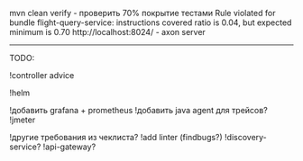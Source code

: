 mvn clean verify - проверить 70% покрытие тестами
Rule violated for bundle flight-query-service: instructions covered ratio is 0.04, but expected minimum is 0.70
http://localhost:8024/ - axon server

----------------------------------------------------

TODO:

!controller advice

!helm

!добавить grafana + prometheus
!добавить java agent для трейсов?
!jmeter

!другие требования из чеклиста?
!add linter (findbugs?)
!discovery-service?
!api-gateway?



